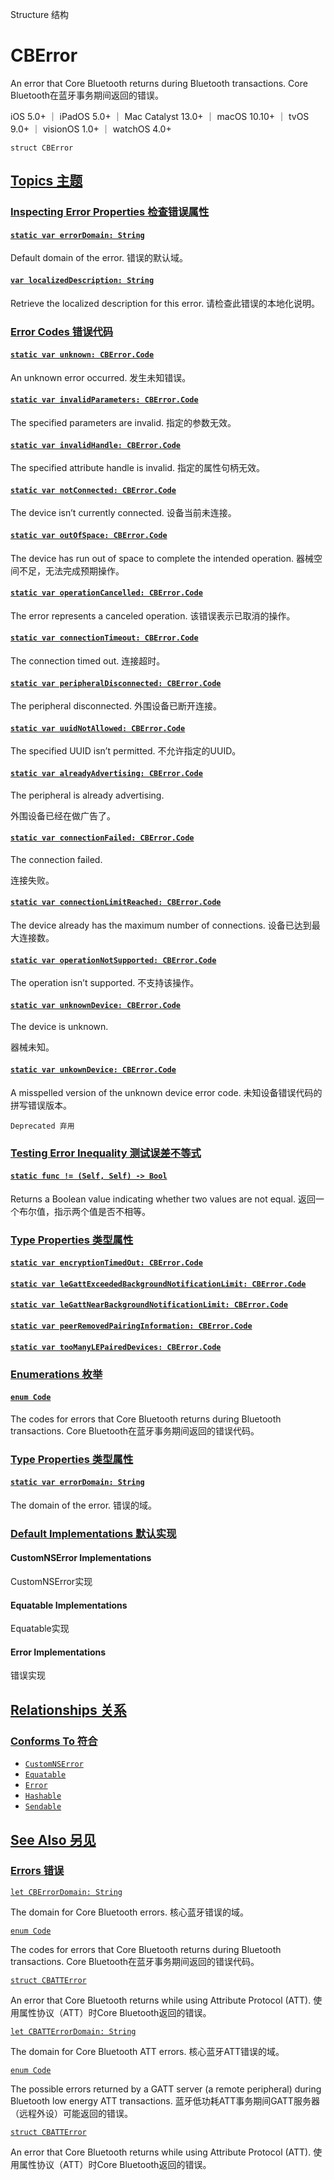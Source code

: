 Structure 结构

# CBError

An error that Core Bluetooth returns during Bluetooth transactions.
Core Bluetooth在蓝牙事务期间返回的错误。

iOS 5.0+ ｜ iPadOS 5.0+ ｜ Mac Catalyst 13.0+ ｜ macOS 10.10+ ｜ tvOS 9.0+ ｜ visionOS 1.0+ ｜ watchOS 4.0+ 

```
struct CBError
```



## [Topics 主题](https://developer.apple.com/documentation/corebluetooth/cberror-swift.struct#topics)

### [Inspecting Error Properties 检查错误属性](https://developer.apple.com/documentation/corebluetooth/cberror-swift.struct#Inspecting-Error-Properties)

#### [`static var errorDomain: String`](https://developer.apple.com/documentation/corebluetooth/cberror-swift.struct/errordomain-4v966)

Default domain of the error.
错误的默认域。



#### [`var localizedDescription: String`](https://developer.apple.com/documentation/corebluetooth/cberror-swift.struct/localizeddescription)

Retrieve the localized description for this error.
请检查此错误的本地化说明。



### [Error Codes 错误代码](https://developer.apple.com/documentation/corebluetooth/cberror-swift.struct#Error-Codes)

#### [`static var unknown: CBError.Code`](https://developer.apple.com/documentation/corebluetooth/cberror-swift.struct/unknown)

An unknown error occurred.
发生未知错误。



#### [`static var invalidParameters: CBError.Code`](https://developer.apple.com/documentation/corebluetooth/cberror-swift.struct/invalidparameters)

The specified parameters are invalid.
指定的参数无效。



#### [`static var invalidHandle: CBError.Code`](https://developer.apple.com/documentation/corebluetooth/cberror-swift.struct/invalidhandle)

The specified attribute handle is invalid.
指定的属性句柄无效。



#### [`static var notConnected: CBError.Code`](https://developer.apple.com/documentation/corebluetooth/cberror-swift.struct/notconnected)

The device isn’t currently connected.
设备当前未连接。



#### [`static var outOfSpace: CBError.Code`](https://developer.apple.com/documentation/corebluetooth/cberror-swift.struct/outofspace)

The device has run out of space to complete the intended operation.
器械空间不足，无法完成预期操作。



#### [`static var operationCancelled: CBError.Code`](https://developer.apple.com/documentation/corebluetooth/cberror-swift.struct/operationcancelled)

The error represents a canceled operation.
该错误表示已取消的操作。



#### [`static var connectionTimeout: CBError.Code`](https://developer.apple.com/documentation/corebluetooth/cberror-swift.struct/connectiontimeout)

The connection timed out.
连接超时。



#### [`static var peripheralDisconnected: CBError.Code`](https://developer.apple.com/documentation/corebluetooth/cberror-swift.struct/peripheraldisconnected)

The peripheral disconnected.
外围设备已断开连接。



#### [`static var uuidNotAllowed: CBError.Code`](https://developer.apple.com/documentation/corebluetooth/cberror-swift.struct/uuidnotallowed)

The specified UUID isn’t permitted.
不允许指定的UUID。



#### [`static var alreadyAdvertising: CBError.Code`](https://developer.apple.com/documentation/corebluetooth/cberror-swift.struct/alreadyadvertising)

The peripheral is already advertising.

外围设备已经在做广告了。



#### [`static var connectionFailed: CBError.Code`](https://developer.apple.com/documentation/corebluetooth/cberror-swift.struct/connectionfailed)

The connection failed. 

连接失败。



#### [`static var connectionLimitReached: CBError.Code`](https://developer.apple.com/documentation/corebluetooth/cberror-swift.struct/connectionlimitreached)

The device already has the maximum number of connections.
设备已达到最大连接数。



#### [`static var operationNotSupported: CBError.Code`](https://developer.apple.com/documentation/corebluetooth/cberror-swift.struct/operationnotsupported)

The operation isn’t supported.
不支持该操作。



#### [`static var unknownDevice: CBError.Code`](https://developer.apple.com/documentation/corebluetooth/cberror-swift.struct/unknowndevice)

The device is unknown. 

器械未知。



#### [`static var unkownDevice: CBError.Code`](https://developer.apple.com/documentation/corebluetooth/cberror-swift.struct/unkowndevice)

A misspelled version of the unknown device error code.
未知设备错误代码的拼写错误版本。

`Deprecated 弃用`



### [Testing Error Inequality 测试误差不等式](https://developer.apple.com/documentation/corebluetooth/cberror-swift.struct#Testing-Error-Inequality)

#### [`static func != (Self, Self) -> Bool`](https://developer.apple.com/documentation/corebluetooth/cberror-swift.struct/!=(_:_:))

Returns a Boolean value indicating whether two values are not equal.
返回一个布尔值，指示两个值是否不相等。



### [Type Properties 类型属性](https://developer.apple.com/documentation/corebluetooth/cberror-swift.struct#Type-Properties)

#### [`static var encryptionTimedOut: CBError.Code`](https://developer.apple.com/documentation/corebluetooth/cberror-swift.struct/encryptiontimedout)

#### [`static var leGattExceededBackgroundNotificationLimit: CBError.Code`](https://developer.apple.com/documentation/corebluetooth/cberror-swift.struct/legattexceededbackgroundnotificationlimit)

#### [`static var leGattNearBackgroundNotificationLimit: CBError.Code`](https://developer.apple.com/documentation/corebluetooth/cberror-swift.struct/legattnearbackgroundnotificationlimit)

#### [`static var peerRemovedPairingInformation: CBError.Code`](https://developer.apple.com/documentation/corebluetooth/cberror-swift.struct/peerremovedpairinginformation)

#### [`static var tooManyLEPairedDevices: CBError.Code`](https://developer.apple.com/documentation/corebluetooth/cberror-swift.struct/toomanylepaireddevices)



### [Enumerations 枚举](https://developer.apple.com/documentation/corebluetooth/cberror-swift.struct#Enumerations)

#### [`enum Code`](https://developer.apple.com/documentation/corebluetooth/cberror-swift.struct/code)

The codes for errors that Core Bluetooth returns during Bluetooth transactions.
Core Bluetooth在蓝牙事务期间返回的错误代码。



### [Type Properties 类型属性](https://developer.apple.com/documentation/corebluetooth/cberror-swift.struct#Type-Properties)

#### [`static var errorDomain: String`](https://developer.apple.com/documentation/corebluetooth/cberror-swift.struct/errordomain-nh3m)

The domain of the error.
错误的域。



### [Default Implementations 默认实现](https://developer.apple.com/documentation/corebluetooth/cberror-swift.struct#Default-Implementations)

#### CustomNSError Implementations

CustomNSError实现



#### Equatable Implementations

Equatable实现



#### Error Implementations 

错误实现



## [Relationships 关系](https://developer.apple.com/documentation/corebluetooth/cberror-swift.struct#relationships)

### [Conforms To 符合](https://developer.apple.com/documentation/corebluetooth/cberror-swift.struct#conforms-to)

- [`CustomNSError`](https://developer.apple.com/documentation/foundation/customnserror)
- [`Equatable`](https://developer.apple.com/documentation/Swift/Equatable)
- [`Error`](https://developer.apple.com/documentation/Swift/Error)
- [`Hashable`](https://developer.apple.com/documentation/Swift/Hashable)
- [`Sendable`](https://developer.apple.com/documentation/Swift/Sendable)



## [See Also 另见](https://developer.apple.com/documentation/corebluetooth/cberror-swift.struct#see-also)

### [Errors 错误](https://developer.apple.com/documentation/corebluetooth/cberror-swift.struct#Errors)

[`let CBErrorDomain: String`](https://developer.apple.com/documentation/corebluetooth/cberrordomain)

The domain for Core Bluetooth errors.
核心蓝牙错误的域。

[`enum Code`](https://developer.apple.com/documentation/corebluetooth/cberror-swift.struct/code)

The codes for errors that Core Bluetooth returns during Bluetooth transactions.
Core Bluetooth在蓝牙事务期间返回的错误代码。

[`struct CBATTError`](https://developer.apple.com/documentation/corebluetooth/cbatterror-swift.struct)

An error that Core Bluetooth returns while using Attribute Protocol (ATT).
使用属性协议（ATT）时Core Bluetooth返回的错误。

[`let CBATTErrorDomain: String`](https://developer.apple.com/documentation/corebluetooth/cbatterrordomain)

The domain for Core Bluetooth ATT errors.
核心蓝牙ATT错误的域。

[`enum Code`](https://developer.apple.com/documentation/corebluetooth/cbatterror-swift.struct/code)

The possible errors returned by a GATT server (a remote peripheral) during Bluetooth low energy ATT transactions.
蓝牙低功耗ATT事务期间GATT服务器（远程外设）可能返回的错误。

[`struct CBATTError`](https://developer.apple.com/documentation/corebluetooth/cbatterror-swift.struct)

An error that Core Bluetooth returns while using Attribute Protocol (ATT).
使用属性协议（ATT）时Core Bluetooth返回的错误。
